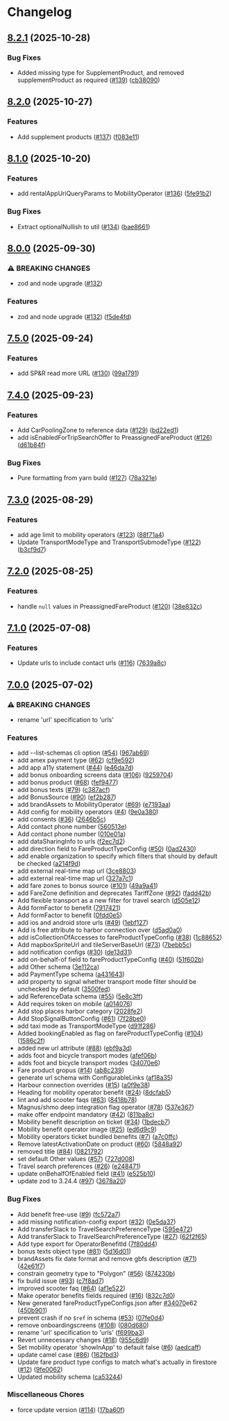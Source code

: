 # Changelog

## [8.2.1](https://github.com/AtB-AS/config-specs/compare/v8.2.0...v8.2.1) (2025-10-28)


### Bug Fixes

* Added missing type for SupplementProduct, and removed supplementProduct as required ([#139](https://github.com/AtB-AS/config-specs/issues/139)) ([cb38090](https://github.com/AtB-AS/config-specs/commit/cb3809050dabb4004e27fe9f0b1ccf4220f3e488))

## [8.2.0](https://github.com/AtB-AS/config-specs/compare/v8.1.0...v8.2.0) (2025-10-27)


### Features

* Add supplement products ([#137](https://github.com/AtB-AS/config-specs/issues/137)) ([f083e11](https://github.com/AtB-AS/config-specs/commit/f083e11ca69e15dfec784f8e7fc72acbce3e86e8))

## [8.1.0](https://github.com/AtB-AS/config-specs/compare/v8.0.0...v8.1.0) (2025-10-20)


### Features

* add rentalAppUriQueryParams to MobilityOperator ([#136](https://github.com/AtB-AS/config-specs/issues/136)) ([5fe91b2](https://github.com/AtB-AS/config-specs/commit/5fe91b27cccdb095441906698f018e1b05fb4b95))


### Bug Fixes

* Extract optionalNullish to util ([#134](https://github.com/AtB-AS/config-specs/issues/134)) ([bae8661](https://github.com/AtB-AS/config-specs/commit/bae86613cf197ed06e89a48416061584ed229544))

## [8.0.0](https://github.com/AtB-AS/config-specs/compare/v7.5.0...v8.0.0) (2025-09-30)


### ⚠ BREAKING CHANGES

* zod and node upgrade ([#132](https://github.com/AtB-AS/config-specs/issues/132))

### Features

* zod and node upgrade ([#132](https://github.com/AtB-AS/config-specs/issues/132)) ([f5de4fd](https://github.com/AtB-AS/config-specs/commit/f5de4fd2fcf47b371fd836406e5e74ade82bc0e0))

## [7.5.0](https://github.com/AtB-AS/config-specs/compare/v7.4.0...v7.5.0) (2025-09-24)


### Features

* add SP&R read more URL ([#130](https://github.com/AtB-AS/config-specs/issues/130)) ([99a1791](https://github.com/AtB-AS/config-specs/commit/99a1791552fb58647788111762f4732c27c1968c))

## [7.4.0](https://github.com/AtB-AS/config-specs/compare/v7.3.0...v7.4.0) (2025-09-23)


### Features

* Add CarPoolingZone to reference data ([#129](https://github.com/AtB-AS/config-specs/issues/129)) ([bd22ed1](https://github.com/AtB-AS/config-specs/commit/bd22ed1affd8a2785373ef930327db9b3c979a68))
* add isEnabledForTripSearchOffer to PreassignedFareProduct ([#126](https://github.com/AtB-AS/config-specs/issues/126)) ([d61b84f](https://github.com/AtB-AS/config-specs/commit/d61b84fbb3d2f088055ec676be61ffea3853e781))


### Bug Fixes

* Pure formatting from yarn build ([#127](https://github.com/AtB-AS/config-specs/issues/127)) ([78a321e](https://github.com/AtB-AS/config-specs/commit/78a321e09d337c6c74934fa6a648c5ba73a29a49))

## [7.3.0](https://github.com/AtB-AS/config-specs/compare/v7.2.0...v7.3.0) (2025-08-29)


### Features

* add age limit to mobility operators ([#123](https://github.com/AtB-AS/config-specs/issues/123)) ([88f71a4](https://github.com/AtB-AS/config-specs/commit/88f71a4ae84210b7715223c2fc0b9d9f9ad62fce))
* Update TransportModeType and TransportSubmodeType ([#122](https://github.com/AtB-AS/config-specs/issues/122)) ([b3cf9d7](https://github.com/AtB-AS/config-specs/commit/b3cf9d7da1912720afe4cd45b652d6e904bb6342))

## [7.2.0](https://github.com/AtB-AS/config-specs/compare/v7.1.0...v7.2.0) (2025-08-25)


### Features

* handle `null` values in PreassignedFareProduct ([#120](https://github.com/AtB-AS/config-specs/issues/120)) ([38e832c](https://github.com/AtB-AS/config-specs/commit/38e832c1b775397bf20e9c484616dcced1ff7779))

## [7.1.0](https://github.com/AtB-AS/config-specs/compare/v7.0.0...v7.1.0) (2025-07-08)


### Features

* Update urls to include contact urls ([#116](https://github.com/AtB-AS/config-specs/issues/116)) ([7639a8c](https://github.com/AtB-AS/config-specs/commit/7639a8cb4d77f291be33a72de10d0f80ae4c0fe5))

## [7.0.0](https://github.com/AtB-AS/config-specs/compare/v2.0.0...v7.0.0) (2025-07-02)


### ⚠ BREAKING CHANGES

* rename 'url' specification to 'urls'

### Features

* add --list-schemas cli option ([#54](https://github.com/AtB-AS/config-specs/issues/54)) ([967ab69](https://github.com/AtB-AS/config-specs/commit/967ab69cbb90aa7ab0160efe9cca53498b401aa2))
* add amex payment type ([#62](https://github.com/AtB-AS/config-specs/issues/62)) ([cf9e592](https://github.com/AtB-AS/config-specs/commit/cf9e59213b0e99cdc83e5a136ea4e38436c2135a))
* add app a11y statement ([#44](https://github.com/AtB-AS/config-specs/issues/44)) ([e46da7d](https://github.com/AtB-AS/config-specs/commit/e46da7d859d6a660b74bb7113c4bb3cfb0099823))
* add bonus onboarding screens data ([#106](https://github.com/AtB-AS/config-specs/issues/106)) ([9259704](https://github.com/AtB-AS/config-specs/commit/9259704a81786c21d90d7562d1f9a5b7529c0ee4))
* add bonus product ([#68](https://github.com/AtB-AS/config-specs/issues/68)) ([fef9477](https://github.com/AtB-AS/config-specs/commit/fef94774b3a1cac9f601dd61dd5ea9f472eb97be))
* add bonus texts ([#79](https://github.com/AtB-AS/config-specs/issues/79)) ([c387acf](https://github.com/AtB-AS/config-specs/commit/c387acf93b73bf46e0e7a90b5c6d8aebbe7af051))
* add BonusSource ([#90](https://github.com/AtB-AS/config-specs/issues/90)) ([ef2b287](https://github.com/AtB-AS/config-specs/commit/ef2b28711b2e24a48b8f8ee27ea52ee51cd56c6d))
* add brandAssets to MobilityOperator ([#69](https://github.com/AtB-AS/config-specs/issues/69)) ([e7193aa](https://github.com/AtB-AS/config-specs/commit/e7193aa455b282c5738c0eeb8ff3d2dacf07ae6a))
* Add config for mobility operators ([#4](https://github.com/AtB-AS/config-specs/issues/4)) ([9e0a380](https://github.com/AtB-AS/config-specs/commit/9e0a380bfff26e51106b7f989104ea4d6d8ab03f))
* add consents ([#36](https://github.com/AtB-AS/config-specs/issues/36)) ([2646b5c](https://github.com/AtB-AS/config-specs/commit/2646b5c4469e17937c6bfedd0c0ab889213ec6b7))
* Add contact phone number ([560513e](https://github.com/AtB-AS/config-specs/commit/560513edb6f4abe204c609a9e9afc1348414b6cf))
* Add contact phone number ([010e01a](https://github.com/AtB-AS/config-specs/commit/010e01a5540da127daeecce45d65bc44c6d41ccb))
* add dataSharingInfo to urls ([f2ec7d2](https://github.com/AtB-AS/config-specs/commit/f2ec7d2e8e4c1a4c1ca34c5a5aef431fb7b8461f))
* add direction field to FareProductTypeConfig ([#50](https://github.com/AtB-AS/config-specs/issues/50)) ([0ad2430](https://github.com/AtB-AS/config-specs/commit/0ad243002ac31e32a944725e6bb1f0bd211dbfaf))
* add enable organization to specify which filters that should by default be checked ([a214f9d](https://github.com/AtB-AS/config-specs/commit/a214f9dd216eabd8207fdab229b3b406e14c2da2))
* add external real-time map url ([3ce8803](https://github.com/AtB-AS/config-specs/commit/3ce88033aee2bc4b9b64c07c6209864713d666ad))
* add external real-time map url ([327a7c1](https://github.com/AtB-AS/config-specs/commit/327a7c19fabb1ddeba1f2109088457cb50a6b9e8))
* add fare zones to bonus source ([#101](https://github.com/AtB-AS/config-specs/issues/101)) ([49a9a41](https://github.com/AtB-AS/config-specs/commit/49a9a41d8384ba439b7e996dc47f765660c1de37))
* add FareZone definition and deprecates TariffZone ([#92](https://github.com/AtB-AS/config-specs/issues/92)) ([fadd42b](https://github.com/AtB-AS/config-specs/commit/fadd42bfd67eb785474e3cb01f529d9cb85a739d))
* Add flexible transport as a new filter for travel search ([d505e12](https://github.com/AtB-AS/config-specs/commit/d505e12c8bab610697320ed2f922003d0467f104))
* Add formFactor to benefit ([7917421](https://github.com/AtB-AS/config-specs/commit/791742168c47465edc4f70afaab2656a79fb4196))
* Add formFactor to benefit ([0fdd0e5](https://github.com/AtB-AS/config-specs/commit/0fdd0e5d67f54642eeeb39f9a238b1cbfea09c55))
* add ios and android store urls ([#49](https://github.com/AtB-AS/config-specs/issues/49)) ([1ebf127](https://github.com/AtB-AS/config-specs/commit/1ebf1276463b5baecb84376a2e519183375bc00f))
* Add is free attribute to harbor connection over ([d5ad0a0](https://github.com/AtB-AS/config-specs/commit/d5ad0a0164c666d3412d971b8d12218fa50b9408))
* add isCollectionOfAccesses to fareProductTypeConfig ([#38](https://github.com/AtB-AS/config-specs/issues/38)) ([1c88652](https://github.com/AtB-AS/config-specs/commit/1c88652f1e44fe26b3a5011678ec1a8ad0f649d2))
* Add mapboxSpriteUrl and tileServerBaseUrl ([#73](https://github.com/AtB-AS/config-specs/issues/73)) ([7bebb5c](https://github.com/AtB-AS/config-specs/commit/7bebb5cfe2b05781f726af80683c7b390ae49d34))
* add notification configs ([#30](https://github.com/AtB-AS/config-specs/issues/30)) ([de13d31](https://github.com/AtB-AS/config-specs/commit/de13d31a9a796cb73da163c32d8b45682be9efa0))
* add on-behalf-of field to fareProductTypeConfig ([#40](https://github.com/AtB-AS/config-specs/issues/40)) ([51f602b](https://github.com/AtB-AS/config-specs/commit/51f602bc336ae702ff0c1dc01450f6356576cfd3))
* add Other schema ([3e112ca](https://github.com/AtB-AS/config-specs/commit/3e112cab9dc3675ebf1378abb9b8a40f12eec4bc))
* add PaymentType schema ([a431643](https://github.com/AtB-AS/config-specs/commit/a431643d3c149ba2a7cb9e1f37f58c0018e849a1))
* add property to signal whether transport mode filter should be unchecked by default ([3500fed](https://github.com/AtB-AS/config-specs/commit/3500fed11c6f9adb081093eb147ceed359ed68f4))
* add ReferenceData schema ([#55](https://github.com/AtB-AS/config-specs/issues/55)) ([5e8c3ff](https://github.com/AtB-AS/config-specs/commit/5e8c3ff8e1f6ae96879450ba3aa95da7f3cef62b))
* Add requires token on mobile ([a014076](https://github.com/AtB-AS/config-specs/commit/a01407622871108d603cd567290e4be8d25dfd1b))
* Add stop places harbor category ([2028fe2](https://github.com/AtB-AS/config-specs/commit/2028fe2c0ff7e95111373d4454ba556ff40e63d4))
* Add StopSignalButtonConfig ([#61](https://github.com/AtB-AS/config-specs/issues/61)) ([7f28be0](https://github.com/AtB-AS/config-specs/commit/7f28be093dc6c201c07f2c2994f82c73e75b3f00))
* add taxi mode as TransportModeType ([d91f286](https://github.com/AtB-AS/config-specs/commit/d91f2862351038e1dd80d2d6f416470582a7fb9e))
* Added bookingEnabled as flag on fareProductTypeConfig ([#104](https://github.com/AtB-AS/config-specs/issues/104)) ([1586c2f](https://github.com/AtB-AS/config-specs/commit/1586c2fd9a6999cbc095eac769ff89f4375fd1dc))
* added new url attribute ([#88](https://github.com/AtB-AS/config-specs/issues/88)) ([ebf9a3d](https://github.com/AtB-AS/config-specs/commit/ebf9a3d8ec7057006f28cdcf57b3385763f91393))
* adds foot and bicycle transport modes ([afef06b](https://github.com/AtB-AS/config-specs/commit/afef06baac2e561858fe745ed4a4f8239de425a8))
* adds foot and bicycle transport modes ([34070e6](https://github.com/AtB-AS/config-specs/commit/34070e624461b3a15db854969e0fcaa21751eaba))
* Fare product gropus ([#14](https://github.com/AtB-AS/config-specs/issues/14)) ([ab8c239](https://github.com/AtB-AS/config-specs/commit/ab8c2391e4ef539ef1d3b42170e6b3749496947d))
* generate url schema with ConfigurableLinks ([af18a35](https://github.com/AtB-AS/config-specs/commit/af18a3589f7f103eb9d68dd9655fca356870de99))
* Harbour connection overrides ([#15](https://github.com/AtB-AS/config-specs/issues/15)) ([a0f9e38](https://github.com/AtB-AS/config-specs/commit/a0f9e3893404160d69ac92654cdadcd7f9363c51))
* Heading for mobility operator benefit ([#24](https://github.com/AtB-AS/config-specs/issues/24)) ([8dcfab5](https://github.com/AtB-AS/config-specs/commit/8dcfab5456e0e9c5a1dd1e5d48086701f0d7f84e))
* lint and add scooter faqs ([#63](https://github.com/AtB-AS/config-specs/issues/63)) ([8418b78](https://github.com/AtB-AS/config-specs/commit/8418b78624493e90682a976acc3b8d6360ce20dd))
* Magnus/shmo deep integration flag operator ([#78](https://github.com/AtB-AS/config-specs/issues/78)) ([537e367](https://github.com/AtB-AS/config-specs/commit/537e36770be524813660c1e0a1da5f002233d63b))
* make offer endpoint mandatory ([#42](https://github.com/AtB-AS/config-specs/issues/42)) ([811ba8c](https://github.com/AtB-AS/config-specs/commit/811ba8c175b450b0323e90df31b26a5bc29b72f7))
* Mobility benefit description on ticket ([#34](https://github.com/AtB-AS/config-specs/issues/34)) ([1bdecb7](https://github.com/AtB-AS/config-specs/commit/1bdecb7a509746b908f12039acc83c8cf37aaa0b))
* Mobility benefit operator image ([#25](https://github.com/AtB-AS/config-specs/issues/25)) ([ed6d9c9](https://github.com/AtB-AS/config-specs/commit/ed6d9c918af8cd17542955f321b03a21246ecf01))
* Mobility operators ticket bundled benefits ([#7](https://github.com/AtB-AS/config-specs/issues/7)) ([a7c0ffc](https://github.com/AtB-AS/config-specs/commit/a7c0ffc0ed89ea568dc11caf727a084d0d606a4c))
* Remove latestActivationDate on product ([#60](https://github.com/AtB-AS/config-specs/issues/60)) ([5848a92](https://github.com/AtB-AS/config-specs/commit/5848a921fed1030a640e92334b4e598413d66add))
* removed title ([#84](https://github.com/AtB-AS/config-specs/issues/84)) ([0821792](https://github.com/AtB-AS/config-specs/commit/08217925e43d0ab8a97437642ae821d43b775527))
* set default Other values ([#57](https://github.com/AtB-AS/config-specs/issues/57)) ([727d008](https://github.com/AtB-AS/config-specs/commit/727d008ce02db702b4f6f57b76fa842ea240d681))
* Travel search preferences ([#26](https://github.com/AtB-AS/config-specs/issues/26)) ([e248471](https://github.com/AtB-AS/config-specs/commit/e248471d396fb69ebaa9b27fbaceb988a78966a5))
* update onBehalfOfEnabled field ([#41](https://github.com/AtB-AS/config-specs/issues/41)) ([e525b10](https://github.com/AtB-AS/config-specs/commit/e525b10c8b2e3542ff0e5b6a4c15a0c2584b36e4))
* update zod to 3.24.4 ([#97](https://github.com/AtB-AS/config-specs/issues/97)) ([3678a20](https://github.com/AtB-AS/config-specs/commit/3678a20ab29f948a9fc968105bee6969a902f396))


### Bug Fixes

* Add benefit free-use ([#9](https://github.com/AtB-AS/config-specs/issues/9)) ([fc572a7](https://github.com/AtB-AS/config-specs/commit/fc572a740d722ed6635534bf6b5c151084b6a176))
* add missing notification-config export ([#32](https://github.com/AtB-AS/config-specs/issues/32)) ([0e5da37](https://github.com/AtB-AS/config-specs/commit/0e5da3790e2b4fc0ba736f17bd583ccd97879763))
* Add transferSlack to TravelSearchPreferenceType ([595e472](https://github.com/AtB-AS/config-specs/commit/595e47240a2d2608cc22e8c6a0d9401aa37f039e))
* Add transferSlack to TravelSearchPreferenceType ([#27](https://github.com/AtB-AS/config-specs/issues/27)) ([62f2f65](https://github.com/AtB-AS/config-specs/commit/62f2f65a0caa9ecd463f8788365048e4352a0fd8))
* Add type export for OperatorBenefitId ([7f80dd4](https://github.com/AtB-AS/config-specs/commit/7f80dd445d61c83faccf34694cb579e2e588cf01))
* bonus texts object type ([#81](https://github.com/AtB-AS/config-specs/issues/81)) ([5d16d01](https://github.com/AtB-AS/config-specs/commit/5d16d01a33069e1cc05651a7450b9ad8de6bc406))
* brandAssets fix date format and remove gbfs description ([#71](https://github.com/AtB-AS/config-specs/issues/71)) ([42e61f7](https://github.com/AtB-AS/config-specs/commit/42e61f77394143904c63fb2e4192e17d6d1fec5c))
* constrain geometry type to "Polygon" ([#56](https://github.com/AtB-AS/config-specs/issues/56)) ([874230b](https://github.com/AtB-AS/config-specs/commit/874230b95873d735cc1c115b4510747247952a7d))
* fix build issue ([#93](https://github.com/AtB-AS/config-specs/issues/93)) ([c7f8ad7](https://github.com/AtB-AS/config-specs/commit/c7f8ad782d73aa00cb0272f2c9e6cf4fb29bf59e))
* improved scooter faq ([#64](https://github.com/AtB-AS/config-specs/issues/64)) ([af1e522](https://github.com/AtB-AS/config-specs/commit/af1e522150f529041403da017cdae634ffacf67e))
* Make operator benefits fields required ([#16](https://github.com/AtB-AS/config-specs/issues/16)) ([832c7d0](https://github.com/AtB-AS/config-specs/commit/832c7d0361b06efe83053d432ccaaf80619809b8))
* New generated fareProductTypeConfigs.json after [#34070](https://github.com/AtB-AS/config-specs/issues/34070)e62 ([450b901](https://github.com/AtB-AS/config-specs/commit/450b901f6e69747029fbc7f117c51f3f7571cee9))
* prevent crash if no `$ref` in schema ([#53](https://github.com/AtB-AS/config-specs/issues/53)) ([07fe0d4](https://github.com/AtB-AS/config-specs/commit/07fe0d4901e8e3c3cf78d0a403ef49ed4680fa0e))
* remove onboardingscreens ([#108](https://github.com/AtB-AS/config-specs/issues/108)) ([080d680](https://github.com/AtB-AS/config-specs/commit/080d680c888b417088f22e8e38916116664106f5))
* rename 'url' specification to 'urls' ([f699ba3](https://github.com/AtB-AS/config-specs/commit/f699ba3fc5f58fb1736bfae4b557b941655306b1))
* Revert unnecessary changes ([#18](https://github.com/AtB-AS/config-specs/issues/18)) ([955c6d9](https://github.com/AtB-AS/config-specs/commit/955c6d9386e20d6b6d3d5abf2197bd4a7bd10505))
* Set mobility operator 'showInApp' to default false ([#6](https://github.com/AtB-AS/config-specs/issues/6)) ([aedcaff](https://github.com/AtB-AS/config-specs/commit/aedcaff15692adf72ff2c2b91788c36f255ebb50))
* update camel case ([#86](https://github.com/AtB-AS/config-specs/issues/86)) ([162fbd3](https://github.com/AtB-AS/config-specs/commit/162fbd323188b0f1224c0e87dc6bf273975ce1c4))
* Update fare product type configs to match what's actually in firestore ([#12](https://github.com/AtB-AS/config-specs/issues/12)) ([9fe0062](https://github.com/AtB-AS/config-specs/commit/9fe006283ae64e4e1ae9742b706c3489169d8c44))
* Updated mobility schema ([ca53244](https://github.com/AtB-AS/config-specs/commit/ca53244d076e564d310a94e75c9e134f78e984f7))


### Miscellaneous Chores

* force update version ([#114](https://github.com/AtB-AS/config-specs/issues/114)) ([17ba60f](https://github.com/AtB-AS/config-specs/commit/17ba60fb74ad4b7484d651ee290c8d975fffac1b))

